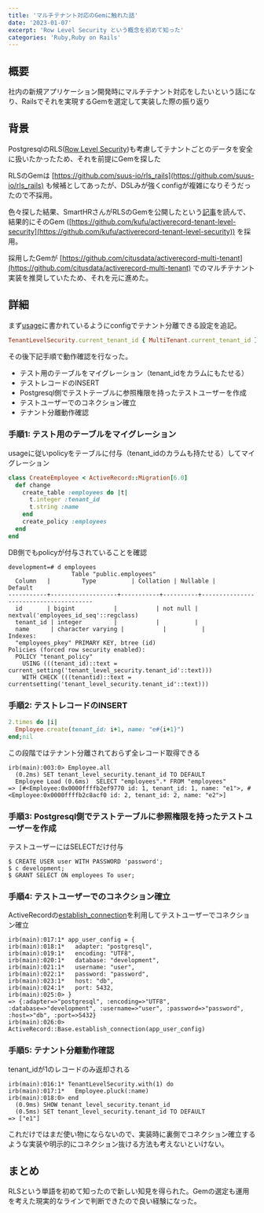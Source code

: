 ```yaml
---
title: 'マルチテナント対応のGemに触れた話'
date: '2023-01-07'
excerpt: 'Row Level Security という概念を初めて知った'
categories: 'Ruby,Ruby on Rails'
---
```


## 概要

社内の新規アプリケーション開発時にマルチテナント対応をしたいという話になり、Railsでそれを実現するGemを選定して実装した際の振り返り

## 背景

PostgresqlのRLS([Row Level Security](https://www.postgresql.jp/document/9.6/html/ddl-rowsecurity.html))も考慮してテナントごとのデータを安全に扱いたかったため、それを前提にGemを探した

RLSのGemは [https://github.com/suus-io/rls_rails](https://github.com/suus-io/rls_rails) も候補としてあったが、DSLみが強くconfigが複雑になりそうだったので不採用。

色々探した結果、SmartHRさんがRLSのGemを公開したという[記事](https://tech.smarthr.jp/entry/2022/02/15/202241)を読んで、結果的にそのGem ([https://github.com/kufu/activerecord-tenant-level-security](https://github.com/kufu/activerecord-tenant-level-security)) を採用。

採用したGemが [https://github.com/citusdata/activerecord-multi-tenant](https://github.com/citusdata/activerecord-multi-tenant) でのマルチテナント実装を推奨していたため、それを元に進めた。

## 詳細

まず[usage](https://github.com/kufu/activerecord-tenant-level-security#usage)に書かれているようにconfigでテナント分離できる設定を追記。

```ruby
TenantLevelSecurity.current_tenant_id { MultiTenant.current_tenant_id }
```

その後下記手順で動作確認を行なった。

- テスト用のテーブルをマイグレーション（tenant_idをカラムにもたせる）
- テストレコードのINSERT
- Postgresql側でテストテーブルに参照権限を持ったテストユーザーを作成
- テストユーザーでのコネクション確立
- テナント分離動作確認

### 手順1: テスト用のテーブルをマイグレーション

usageに従いpolicyをテーブルに付与（tenant_idのカラムも持たせる）してマイグレーション

```ruby
class CreateEmployee < ActiveRecord::Migration[6.0]
  def change
    create_table :employees do |t|
      t.integer :tenant_id
      t.string :name
    end
    create_policy :employees
  end
end
```

DB側でもpolicyが付与されていることを確認

```plaintext
development=# d employees
                  Table "public.employees"
  Column   |         Type          | Collation | Nullable |               Default
-----------+-------------------+-----------+----------+---------------------------------------
  id       | bigint           |           | not null | nextval('employees_id_seq'::regclass)
  tenant_id | integer         |           |          |
  name      | character varying |           |          |
Indexes:
  "employees_pkey" PRIMARY KEY, btree (id)
Policies (forced row security enabled):
  POLICY "tenant_policy"
    USING (((tenant_id)::text = current_setting('tenant_level_security.tenant_id'::text)))
    WITH CHECK (((tenantid)::text = currentsetting('tenant_level_security.tenant_id'::text)))
```

### 手順2: テストレコードのINSERT

```ruby
2.times do |i|
  Employee.create(tenant_id: i+1, name: "e#{i+1}")
end;nil
```

この段階ではテナント分離されておらず全レコード取得できる

```plaintext
irb(main):003:0> Employee.all
  (0.2ms) SET tenant_level_security.tenant_id TO DEFAULT
  Employee Load (0.6ms)  SELECT "employees".* FROM "employees"
=> [#<Employee:0x0000ffffb2ef9770 id: 1, tenant_id: 1, name: "e1">, #<Employee:0x0000ffffb2c8acf0 id: 2, tenant_id: 2, name: "e2">]
```

### 手順3: Postgresql側でテストテーブルに参照権限を持ったテストユーザーを作成

テストユーザーにはSELECTだけ付与

```plaintext
$ CREATE USER user WITH PASSWORD 'password';
$ c development;
$ GRANT SELECT ON employees To user;
```

### 手順4: テストユーザーでのコネクション確立

ActiveRecordの[establish_connection](https://api.rubyonrails.org/classes/ActiveRecord/ConnectionHandling.html#method-i-establish_connection)を利用してテストユーザーでコネクション確立

```plaintext
irb(main):017:1* app_user_config = {
irb(main):018:1*   adapter: "postgresql",
irb(main):019:1*   encoding: "UTF8",
irb(main):020:1*   database: "development",
irb(main):021:1*   username: "user",
irb(main):022:1*   password: "password",
irb(main):023:1*   host: "db",
irb(main):024:1*   port: 5432,
irb(main):025:0> }
=> {:adapter=>"postgresql", :encoding=>"UTF8", :database=>"development", :username=>"user", :password=>"password", :host=>"db", :port=>5432}
irb(main):026:0> ActiveRecord::Base.establish_connection(app_user_config)
```

### 手順5: テナント分離動作確認

tenant_idが1のレコードのみ返却される

```plaintext
irb(main):016:1* TenantLevelSecurity.with(1) do
irb(main):017:1*   Employee.pluck(:name)
irb(main):018:0> end
  (0.9ms) SHOW tenant_level_security.tenant_id
  (0.5ms) SET tenant_level_security.tenant_id TO DEFAULT
=> ["e1"]
```

これだけではまだ使い物にならないので、実装時に裏側でコネクション確立するような実装や明示的にコネクション抜ける方法も考えないといけない。

## まとめ

RLSという単語を初めて知ったので新しい知見を得られた。Gemの選定も運用を考えた現実的なラインで判断できたので良い経験になった。
